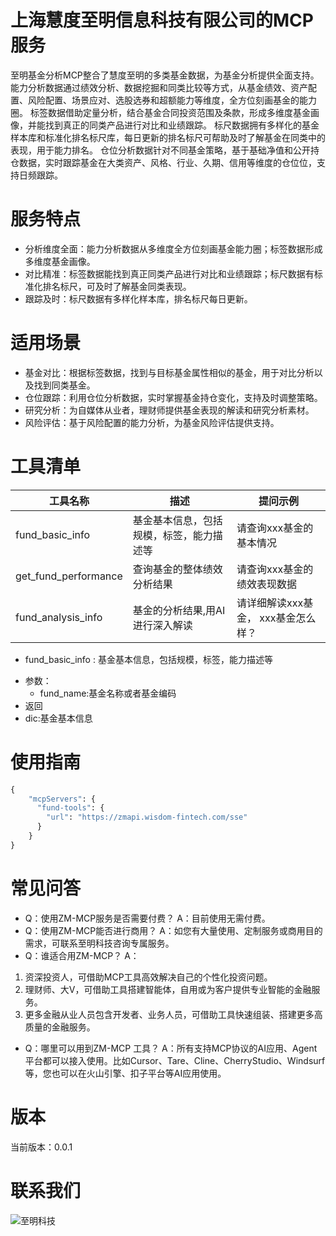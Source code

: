 # 上海慧度至明信息科技有限公司的MCP服务
至明基金分析MCP整合了慧度至明的多类基金数据，为基金分析提供全面支持。
能力分析数据通过绩效分析、数据挖掘和同类比较等方式，从基金绩效、资产配置、风险配置、场景应对、选股选券和超额能力等维度，全方位刻画基金的能力圈。
标签数据借助定量分析，结合基金合同投资范围及条款，形成多维度基金画像，并能找到真正的同类产品进行对比和业绩跟踪。
标尺数据拥有多样化的基金样本库和标准化排名标尺库，每日更新的排名标尺可帮助及时了解基金在同类中的表现，用于能力排名。
仓位分析数据针对不同基金策略，基于基础净值和公开持仓数据，实时跟踪基金在大类资产、风格、行业、久期、信用等维度的仓位位，支持日频跟踪。
        
# 服务特点
- 分析维度全面：能力分析数据从多维度全方位刻画基金能力圈；标签数据形成多维度基金画像。
- 对比精准：标签数据能找到真正同类产品进行对比和业绩跟踪；标尺数据有标准化排名标尺，可及时了解基金同类表现。
- 跟踪及时：标尺数据有多样化样本库，排名标尺每日更新。

# 适用场景
- 基金对比：根据标签数据，找到与目标基金属性相似的基金，用于对比分析以及找到同类基金。  
- 仓位跟踪：利用仓位分析数据，实时掌握基金持仓变化，支持及时调整策略。
- 研究分析：为自媒体从业者，理财师提供基金表现的解读和研究分析素材。
- 风险评估：基于风险配置的能力分析，为基金风险评估提供支持。
 
# 工具清单
| 工具名称 | 描述 | 提问示例 |
|---------|------|----------|
| fund_basic_info | 基金基本信息，包括规模，标签，能力描述等 | 请查询xxx基金的基本情况 | 
| get_fund_performance | 查询基金的整体绩效分析结果 | 请查询xxx基金的绩效表现数据 | 
| fund_analysis_info | 基金的分析结果,用AI进行深入解读 | 请详细解读xxx基金， xxx基金怎么样？|

* fund_basic_info : 基金基本信息，包括规模，标签，能力描述等
- 参数：
    - fund_name:基金名称或者基金编码
- 返回
- dic:基金基本信息        

# 使用指南
```python
{
    "mcpServers": {
      "fund-tools": {
        "url": "https://zmapi.wisdom-fintech.com/sse"
      }
    }
}

```


# 常见问答
- Q：使用ZM-MCP服务是否需要付费？ 
 A：目前使用无需付费。 
- Q：使用ZM-MCP能否进行商用？ 
 A：如您有大量使用、定制服务或商用目的需求，可联系至明科技咨询专属服务。 
- Q：谁适合用ZM-MCP？ 
 A：
 1) 资深投资人，可借助MCP工具高效解决自己的个性化投资问题。 
 2) 理财师、大V，可借助工具搭建智能体，自用或为客户提供专业智能的金融服务。 
 3) 更多金融从业人员包含开发者、业务人员，可借助工具快速组装、搭建更多高质量的金融服务。 
- Q：哪里可以用到ZM-MCP 工具？ 
 A：所有支持MCP协议的AI应用、Agent平台都可以接入使用。比如Cursor、Tare、Cline、CherryStudio、Windsurf等，您也可以在火山引擎、扣子平台等AI应用使用。

# 版本
当前版本：0.0.1

# 联系我们
![至明科技](http://x2.wisdom-fintech.com/coze/zm_log.JPG)

